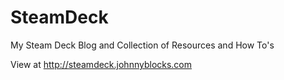 # SteamDeck

My Steam Deck Blog and Collection of Resources and How To's

View at <http://steamdeck.johnnyblocks.com>
